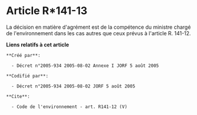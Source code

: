 # Article R*141-13

La décision en matière d'agrément est de la compétence du ministre chargé de l'environnement dans les cas autres que ceux
prévus à l'article R. 141-12.

**Liens relatifs à cet article**

	**Créé par**:

	  - Décret n°2005-934 2005-08-02 Annexe I JORF 5 août 2005

	**Codifié par**:

	  - Décret n°2005-934 2005-08-02 JORF 5 août 2005

	**Cite**:

	  - Code de l'environnement - art. R141-12 (V)
